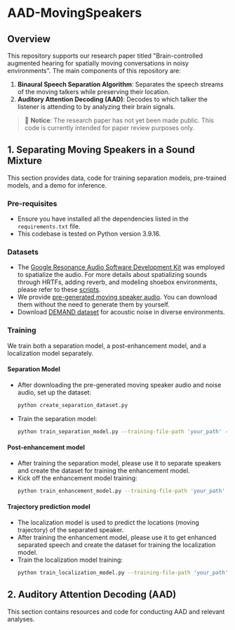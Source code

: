 # AAD-MovingSpeakers

## Overview
This repository supports our research paper titled "Brain-controlled augmented hearing for spatially moving conversations in noisy environments". The main components of this repository are:
1. **Binaural Speech Separation Algorithm**: Separates the speech streams of the moving talkers while preserving their location.
2. **Auditory Attention Decoding (AAD)**: Decodes to which talker the listener is attending to by analyzing their brain signals.

> 🚨 **Notice**: The research paper has not yet been made public. This code is currently intended for paper review purposes only.

## 1. Separating Moving Speakers in a Sound Mixture
This section provides data, code for training separation models, pre-trained models, and a demo for inference.

### Pre-requisites
- Ensure you have installed all the dependencies listed in the `requirements.txt` file.
- This codebase is tested on Python version 3.9.16.

### Datasets
- The [Google Resonance Audio Software Development Kit](https://resonance-audio.github.io/resonance-audio/) was employed to spatialize the audio. For more details about spatializing sounds through HRTFs, adding reverb, and modeling shoebox environments, please refer to these [scripts](https://github.com/vishalchoudhari11/GoogleResonanceAudioSpatializer).
- We provide [pre-generated moving speaker audio](https://drive.google.com/file/d/1XFhzlkn6UKcSMa4JOJXIqj1RkwFpkPre/view?usp=sharing). You can download them without the need to generate them by yourself.
- Download [DEMAND dataset](https://zenodo.org/record/1227121) for acoustic noise in diverse environments.

### Training 
We train both a separation model, a post-enhancement model, and a localization model separately.

#### Separation Model
- After downloading the pre-generated moving speaker audio and noise audio, set up the dataset:
  ```bash
  python create_separation_dataset.py
- Train the separation model:
  ```bash
  python train_separation_model.py --training-file-path 'your_path' --validation-file-path 'your_path' --checkpoint-path 'your_path'

#### Post-enhancement model
- After training the separation model, please use it to separate speakers and create the dataset for training the enhancement model.
- Kick off the enhancement model training:
  ```bash
  python train_enhancement_model.py --training-file-path 'your_path' --validation-file-path 'your_path' --checkpoint-path 'your_path'

#### Trajectory prediction model
- The localization model is used to predict the locations (moving trajectory) of the separated speaker.
- After training the enhancement model, please use it to get enhanced separated speech and create the dataset for training the localization model.
- Train the localization model training:
  ```bash
  python train_localization_model.py --training-file-path 'your_path' --validation-file-path 'your_path' --checkpoint-path 'your_path'

## 2. Auditory Attention Decoding (AAD)
This section contains resources and code for conducting AAD and relevant analyses.






